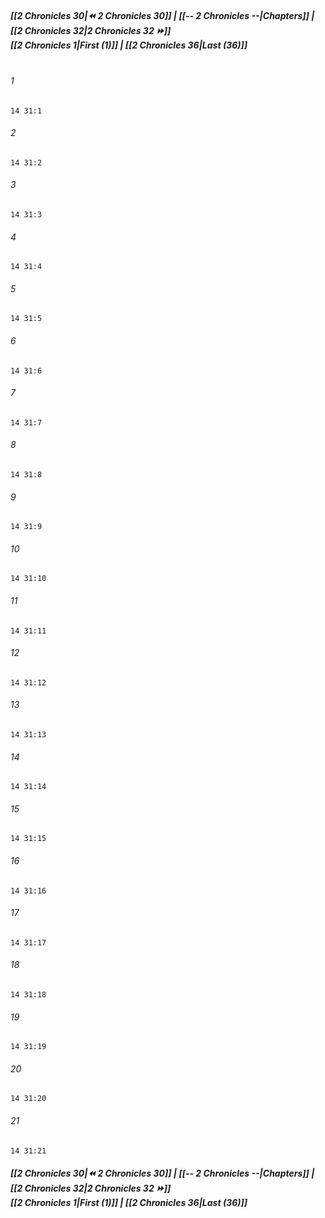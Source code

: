 
##### **[[2 Chronicles 30|⏪ 2 Chronicles 30]] | [[-- 2 Chronicles --|Chapters]] | [[2 Chronicles 32|2 Chronicles 32 ⏩]]**<br>**[[2 Chronicles 1|First (1)]] | [[2 Chronicles 36|Last (36)]]**<br><br>

###### 1
``` verse
14 31:1
```
###### 2
``` verse
14 31:2
```
###### 3
``` verse
14 31:3
```
###### 4
``` verse
14 31:4
```
###### 5
``` verse
14 31:5
```
###### 6
``` verse
14 31:6
```
###### 7
``` verse
14 31:7
```
###### 8
``` verse
14 31:8
```
###### 9
``` verse
14 31:9
```
###### 10
``` verse
14 31:10
```
###### 11
``` verse
14 31:11
```
###### 12
``` verse
14 31:12
```
###### 13
``` verse
14 31:13
```
###### 14
``` verse
14 31:14
```
###### 15
``` verse
14 31:15
```
###### 16
``` verse
14 31:16
```
###### 17
``` verse
14 31:17
```
###### 18
``` verse
14 31:18
```
###### 19
``` verse
14 31:19
```
###### 20
``` verse
14 31:20
```
###### 21
``` verse
14 31:21
```

##### **[[2 Chronicles 30|⏪ 2 Chronicles 30]] | [[-- 2 Chronicles --|Chapters]] | [[2 Chronicles 32|2 Chronicles 32 ⏩]]**<br>**[[2 Chronicles 1|First (1)]] | [[2 Chronicles 36|Last (36)]]**
